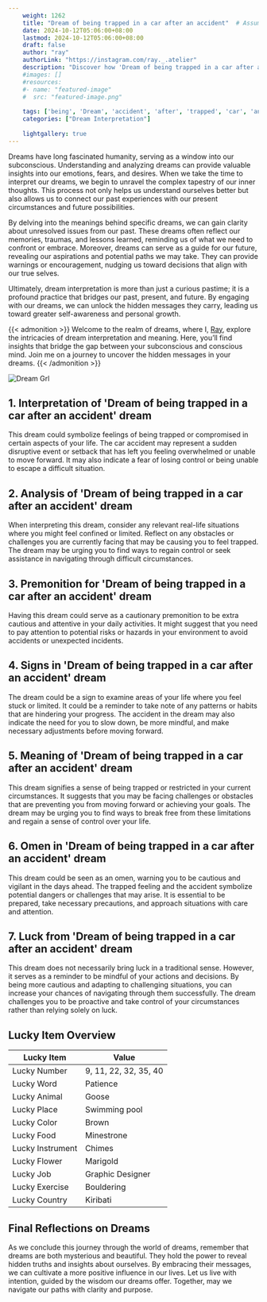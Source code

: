 ```yaml
---
    weight: 1262
    title: "Dream of being trapped in a car after an accident"  # Assuming 'title' column exists
    date: 2024-10-12T05:06:00+08:00
    lastmod: 2024-10-12T05:06:00+08:00
    draft: false
    author: "ray"
    authorLink: "https://instagram.com/ray._.atelier"
    description: "Discover how 'Dream of being trapped in a car after an accident' can interpret your future and uncover its significant meanings in your life."
    #images: []
    #resources:
    #- name: "featured-image"
    #  src: "featured-image.png"
    
    tags: ['being', 'Dream', 'accident', 'after', 'trapped', 'car', 'an']
    categories: ["Dream Interpretation"]
    
    lightgallery: true
---
```

    
Dreams have long fascinated humanity, serving as a window into our subconscious. Understanding and analyzing dreams can provide valuable insights into our emotions, fears, and desires. When we take the time to interpret our dreams, we begin to unravel the complex tapestry of our inner thoughts. This process not only helps us understand ourselves better but also allows us to connect our past experiences with our present circumstances and future possibilities.

By delving into the meanings behind specific dreams, we can gain clarity about unresolved issues from our past. These dreams often reflect our memories, traumas, and lessons learned, reminding us of what we need to confront or embrace. Moreover, dreams can serve as a guide for our future, revealing our aspirations and potential paths we may take. They can provide warnings or encouragement, nudging us toward decisions that align with our true selves.

Ultimately, dream interpretation is more than just a curious pastime; it is a profound practice that bridges our past, present, and future. By engaging with our dreams, we can unlock the hidden messages they carry, leading us toward greater self-awareness and personal growth.

{{< admonition >}}
Welcome to the realm of dreams, where I, [Ray](https://instagram.com/ray._.atelier), explore the intricacies of dream interpretation and meaning. Here, you’ll find insights that bridge the gap between your subconscious and conscious mind. Join me on a journey to uncover the hidden messages in your dreams.
{{< /admonition >}}

![Dream Grl](https://cdn.pixabay.com/photo/2017/11/02/03/35/gothic-2910057_1280.jpg "Dream Grl")

## 1. Interpretation of 'Dream of being trapped in a car after an accident' dream
 This dream could symbolize feelings of being trapped or compromised in certain aspects of your life. The car accident may represent a sudden disruptive event or setback that has left you feeling overwhelmed or unable to move forward. It may also indicate a fear of losing control or being unable to escape a difficult situation.

## 2. Analysis of 'Dream of being trapped in a car after an accident' dream
 When interpreting this dream, consider any relevant real-life situations where you might feel confined or limited. Reflect on any obstacles or challenges you are currently facing that may be causing you to feel trapped. The dream may be urging you to find ways to regain control or seek assistance in navigating through difficult circumstances.

## 3. Premonition for 'Dream of being trapped in a car after an accident' dream
 Having this dream could serve as a cautionary premonition to be extra cautious and attentive in your daily activities. It might suggest that you need to pay attention to potential risks or hazards in your environment to avoid accidents or unexpected incidents.

## 4. Signs in 'Dream of being trapped in a car after an accident' dream
 The dream could be a sign to examine areas of your life where you feel stuck or limited. It could be a reminder to take note of any patterns or habits that are hindering your progress. The accident in the dream may also indicate the need for you to slow down, be more mindful, and make necessary adjustments before moving forward.

## 5. Meaning of 'Dream of being trapped in a car after an accident' dream
 This dream signifies a sense of being trapped or restricted in your current circumstances. It suggests that you may be facing challenges or obstacles that are preventing you from moving forward or achieving your goals. The dream may be urging you to find ways to break free from these limitations and regain a sense of control over your life.

## 6. Omen in 'Dream of being trapped in a car after an accident' dream
 This dream could be seen as an omen, warning you to be cautious and vigilant in the days ahead. The trapped feeling and the accident symbolize potential dangers or challenges that may arise. It is essential to be prepared, take necessary precautions, and approach situations with care and attention.

## 7. Luck from 'Dream of being trapped in a car after an accident' dream
 This dream does not necessarily bring luck in a traditional sense. However, it serves as a reminder to be mindful of your actions and decisions. By being more cautious and adapting to challenging situations, you can increase your chances of navigating through them successfully. The dream challenges you to be proactive and take control of your circumstances rather than relying solely on luck.

## Lucky Item Overview
| Lucky Item          | Value              |
|---------------|--------------------|
| Lucky Number        | 9, 11, 22, 32, 35, 40  |
| Lucky Word          | Patience |
| Lucky Animal        | Goose |
| Lucky Place         | Swimming pool     |
| Lucky Color         | Brown     |
| Lucky Food          | Minestrone      |
| Lucky Instrument    | Chimes |
| Lucky Flower        | Marigold    |
| Lucky Job           | Graphic Designer       |
| Lucky Exercise      | Bouldering  |
| Lucky Country       | Kiribati    |


##  Final Reflections on Dreams

As we conclude this journey through the world of dreams, remember that dreams are both mysterious and beautiful. They hold the power to reveal hidden truths and insights about ourselves. By embracing their messages, we can cultivate a more positive influence in our lives. Let us live with intention, guided by the wisdom our dreams offer. Together, may we navigate our paths with clarity and purpose.
